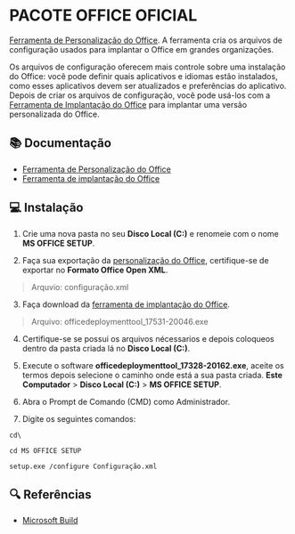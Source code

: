 # PACOTE OFFICE OFICIAL

[Ferramenta de Personalização do Office](https://config.office.com/deploymentsettings).
A ferramenta cria os arquivos de configuração usados para implantar o Office em grandes organizações.

Os arquivos de configuração oferecem mais controle sobre uma instalação do Office: você pode definir quais aplicativos e idiomas estão instalados, como esses aplicativos devem ser atualizados e preferências do aplicativo. Depois de criar os arquivos de configuração, você pode usá-los com a [Ferramenta de Implantação do Office](https://www.microsoft.com/en-us/download/details.aspx?id=49117) para implantar uma versão personalizada do Office.


## 📚 Documentação
- [Ferramenta de Personalização do Office](https://config.office.com/deploymentsettings)
- [Ferramenta de implantação do Office](https://www.microsoft.com/en-us/download/details.aspx?id=49117)

## 💻 Instalação

1. Crie uma nova pasta no seu **Disco Local (C:)** e renomeie com o nome **MS OFFICE SETUP**.

2. Faça sua exportação da [personalização do Office](https://config.office.com/deploymentsettings), certifique-se de exportar no **Formato Office Open XML**.

> Arquvio: configuração.xml

3. Faça download da [ferramenta de implantação do Office](https://www.microsoft.com/en-us/download/details.aspx?id=49117).

> Arquivo: officedeploymenttool_17531-20046.exe

4. Certifique-se se possui os arquivos nécessarios e depois coloqueos dentro da pasta criada lá no **Disco Local (C:)**.

5. Execute o software **officedeploymenttool_17328-20162.exe**, aceite os termos depois selecione o caminho onde está a sua pasta criada.
**Este Computador** > **Disco Local (C:)** > **MS OFFICE SETUP**.

6. Abra o Prompt de Comando (CMD) como Administrador.

7. Digite os seguintes comandos:

```
cd\
```

```
cd MS OFFICE SETUP
```

```
setup.exe /configure Configuração.xml
```

## 🔍 Referências
- [Microsoft Build](https://learn.microsoft.com/pt-br/deployoffice/admincenter/overview-office-customization-tool)
